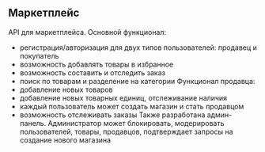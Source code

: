 ## Маркетплейс
API для маркетплейса. Основной функционал:
- регистрация/авторизация для двух типов пользователей: продавец и покупатель
- возможность добавлять товары в избранное
- возможность составить и отследить заказ
- поиск по товарам и разделение на категории
Функционал продавца:
- добавление новых товаров
- добавление новых товарных единиц, отслеживание наличия
- каждый пользователь может создать магазин и стать продавцом
- возможность отслеживать заказы
Также разработана админ-панель. Администратор может блокировать, модерировать пользователей, товары, продавцов, подтверждает запросы на создание нового магазина
